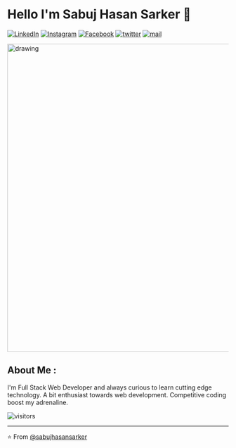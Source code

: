 # Hello I'm Sabuj Hasan Sarker 👋

<a href="https://www.linkedin.com/in/sabujhasansarker" target="_blank"
        ><img
          src="https://img.shields.io/badge/@sabujhasansarker-%230077B5.svg?&style=flat-square&logo=linkedin&logoColor=white"
          alt="LinkedIn"
      /></a>
      <a href="https://www.instagram.com/sabujhasansarker" target="_blank"
        ><img
          src="https://img.shields.io/badge/@sabujhasansarker-%23E4405F.svg?&style=flat-square&logo=instagram&logoColor=white"
          alt="Instagram"
      /></a>
      <a href="https://www.facebook.com/sabujhasansarker1" target="_blank"
        ><img
          src="https://img.shields.io/badge/@sabujhasansarker1-%231877F2.svg?&style=flat-square&logo=facebook&logoColor=white"
          alt="Facebook"
      /></a>
      <a href="https://twitter.com/sabujhasansarkr" target="_blank"
        ><img
          src="https://img.shields.io/badge/@sabujhasansarkr-%231DA1F2.svg?&style=flat-square&logo=twitter&logoColor=white"
          alt="twitter"
      /></a>
      <a href="mailto:sabujhasansarker@gmail.com">
        <img
          src="https://img.shields.io/badge/sabujhasansarker@gmail.com-%23C14438.svg?&style=flat-square&logo=gmail&logoColor=white"
          alt="mail"
        />
      </a>
      <br>
      
      
<img src="https://i.ibb.co/MfJ4qcp/carbon-8.png" alt="drawing"  height="700" />
<br>

## About Me :
I'm Full Stack Web Developer and always curious to learn cutting edge technology. A bit enthusiast towards web development. Competitive coding boost my adrenaline. <br>

![visitors](https://visitor-badge.glitch.me/badge?page_id=sabujhasansarker) <br>



---

⭐️ From [@sabujhasansarker](https://github.com/sabujhasansarker)



<!-- TO make screenshot of your code, copy below link:  
https://carbon.now.sh/ -->



<!--
**sabujhasansarker/sabujhasansarker** is a ✨ _special_ ✨ repository because its `README.md` (this file) appears on your GitHub profile.

Here are some ideas to get you started:

- 🔭 I’m currently working on ...
- 🌱 I’m currently learning ...
- 👯 I’m looking to collaborate on ...
- 🤔 I’m looking for help with ...
- 💬 Ask me about ...
- 📫 How to reach me: ...
- 😄 Pronouns: ...
- ⚡ Fun fact: ...
-->

